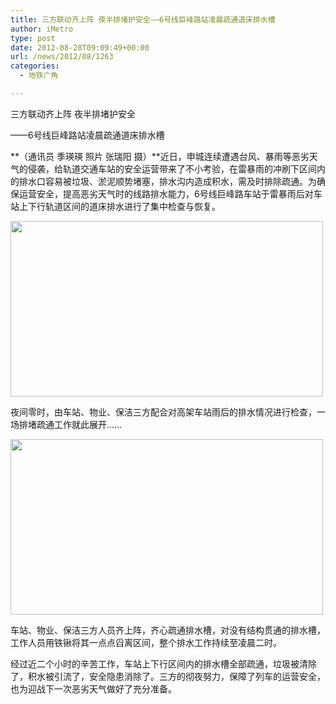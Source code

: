 ```yaml
---
title: 三方联动齐上阵 夜半排堵护安全——6号线巨峰路站凌晨疏通道床排水槽
author: iMetro
type: post
date: 2012-08-28T09:09:49+00:00
url: /news/2012/08/1263
categories:
  - 地铁广角

---
```

三方联动齐上阵 夜半排堵护安全

——6号线巨峰路站凌晨疏通道床排水槽

**（通讯员 季瑛瑛 照片 张瑞阳 摄）**近日，申城连续遭遇台风、暴雨等恶劣天气的侵袭，给轨道交通车站的安全运营带来了不小考验，在雷暴雨的冲刷下区间内的排水口容易被垃圾、淤泥顺势堵塞，排水沟内造成积水，需及时排除疏通。为确保运营安全，提高恶劣天气时的线路排水能力，6号线巨峰路车站于雷暴雨后对车站上下行轨道区间的道床排水进行了集中检查与恢复。

<img border="0" src="http://shmetro.com/node49/201208/images/img112175_0.jpg" width="500" height="281" /> 

夜间零时，由车站、物业、保洁三方配合对高架车站雨后的排水情况进行检查，一场排堵疏通工作就此展开……

<img border="0" src="http://shmetro.com/node49/201208/images/img112175_1.jpg" width="500" height="281" /> 

车站、物业、保洁三方人员齐上阵，齐心疏通排水槽，对没有结构贯通的排水槽，工作人员用铁锹将其一点点舀离区间，整个排水工作持续至凌晨二时。

经过近二个小时的辛苦工作，车站上下行区间内的排水槽全部疏通，垃圾被清除了，积水被引流了，安全隐患消除了。三方的彻夜努力，保障了列车的运营安全，也为迎战下一次恶劣天气做好了充分准备。